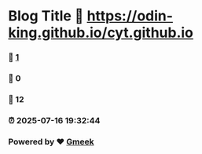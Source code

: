 # Blog Title :link: https://odin-king.github.io/cyt.github.io 
### :page_facing_up: [1](https://odin-king.github.io/cyt.github.io/tag.html) 
### :speech_balloon: 0 
### :hibiscus: 12 
### :alarm_clock: 2025-07-16 19:32:44 
### Powered by :heart: [Gmeek](https://github.com/Meekdai/Gmeek)
